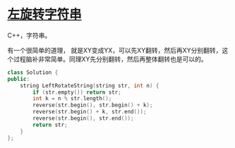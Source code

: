 # [左旋转字符串](https://www.nowcoder.com/practice/12d959b108cb42b1ab72cef4d36af5ec?tpId=13&tqId=11196&tPage=3&rp=3&ru=/ta/coding-interviews&qru=/ta/coding-interviews/question-ranking )

C++，字符串。

有一个很简单的道理， 就是XY变成YX，可以先XY翻转，然后再XY分别翻转，这个过程脑补非常简单。同理XY先分别翻转，然后再整体翻转也是可以的。

```cpp
class Solution {
public:
    string LeftRotateString(string str, int n) {
        if (str.empty()) return str;
        int k = n % str.length();
        reverse(str.begin(), str.begin() + k);
        reverse(str.begin() + k, str.end());
        reverse(str.begin(), str.end());
        return str;
    }
};
```
